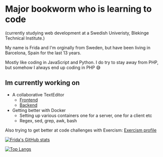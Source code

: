 # Major bookworm who is learning to code 
(currently studying web development at a Swedish Univeristy, Blekinge Technical Institute.)

My name is Frida and I'm orginally from Sweden, but have been living in Barcelona, Spain for the last 13 years. 

Mostly like coding in JavaScript and Python. I do try to stay away from PHP, but somehow I always end up coding in PHP :sweat_smile:

## Im currently working on

* A collaborative TextEditor
    * [Frontend](https://github.com/fridavbg/jsramverk-texteditor)
    * [Backend](https://github.com/fridavbg/jsramverk-texteditor-backend)
* Getting better with Docker
   * Setting up various containers one for a server, one for a client etc
   * Regex, sed, grep, awk, bash

Also trying to get better at code challenges with Exercism: [Exercism profile](https://exercism.org/profiles/fridavbg)

[![Frida's GitHub stats](https://github-readme-stats.vercel.app/api?username=fridavbg)](https://github.com/fridavbg/github-readme-stats)

[![Top Langs](https://github-readme-stats.vercel.app/api/top-langs/?username=fridavbg&layout=compact&langs_count=8)](https://github.com/fridavbg/github-readme-stats)

